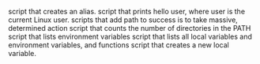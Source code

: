 script that creates an alias.
 script that prints hello user, where user is the current Linux user.
scripts that add  path to success is to take massive, determined action
script that counts the number of directories in the PATH
script that lists environment variables
script that lists all local variables and environment variables, and functions
script that creates a new local variable.
